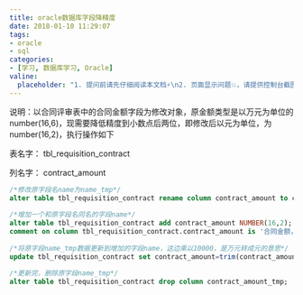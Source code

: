 ```yaml
---
title: oracle数据库字段降精度
date: 2018-01-10 11:29:07
tags:
- oracle
- sql
categories:
- [学习, 数据库学习, Oracle]
valine:
  placeholder: "1. 提问前请先仔细阅读本文档⚡\n2. 页面显示问题💥，请提供控制台截图📸或者您的测试网址\n3. 其他任何报错💣，请提供详细描述和截图📸，祝食用愉快💪"
---
```


说明：以合同评审表中的合同金额字段为修改对象，原金额类型是以万元为单位的number(16,6)，现需要降低精度到小数点后两位，即修改后以元为单位，为number(16,2)，执行操作如下

表名字： tbl_requisition_contract

列名字： contract_amount

```sql
/*修改原字段名name为name_tmp*/
alter table tbl_requisition_contract rename column contract_amount to contract_amount_tmp;
 
/*增加一个和原字段名同名的字段name*/
alter table tbl_requisition_contract add contract_amount NUMBER(16,2);
comment on column tbl_requisition_contract.contract_amount is '合同金额，单位元，保留两位小数 ';
 
/*将原字段name_tmp数据更新到增加的字段name，这边乘以10000，是万元转成元的意思*/
update tbl_requisition_contract set contract_amount=trim(contract_amount_tmp*10000);
 
/*更新完，删除原字段name_tmp*/
alter table tbl_requisition_contract drop column contract_amount_tmp;
```
